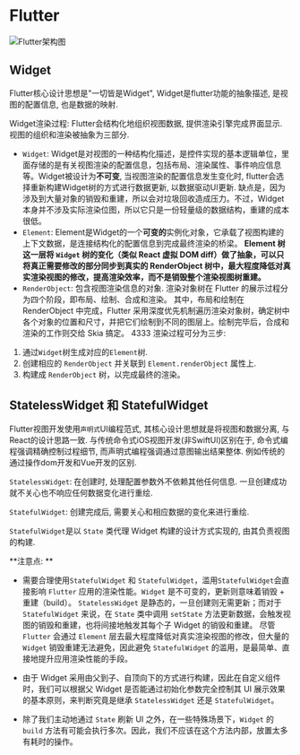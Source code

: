 # Flutter

![Flutter架构图](https://static001.geekbang.org/resource/image/ac/2f/ac7d1cec200f7ea7cb6cbab04eda252f.png)

## Widget
Flutter核心设计思想是"一切皆是Widget", Widget是flutter功能的抽象描述, 是视图的配置信息, 也是数据的映射. 

Widget渲染过程:  Flutter会结构化地组织视图数据, 提供渲染引擎完成界面显示. 视图的组织和渲染被抽象为三部分.
   * `Widget`: Widget是对视图的一种结构化描述，是控件实现的基本逻辑单位，里面存储的是有关视图渲染的配置信息，包括布局、渲染属性、事件响应信息等。Widget被设计为**不可变**, 当视图渲染的配置信息发生变化时, flutter会选择重新构建Widget树的方式进行数据更新, 以数据驱动UI更新. 缺点是，因为涉及到大量对象的销毁和重建，所以会对垃圾回收造成压力。不过，Widget 本身并不涉及实际渲染位图，所以它只是一份轻量级的数据结构，重建的成本很低。
   * `Element`: Element是Widget的一个**可变的**实例化对象，它承载了视图构建的上下文数据，是连接结构化的配置信息到完成最终渲染的桥梁。 **Element 树这一层将 `Widget` 树的变化（类似 React 虚拟 DOM diff）做了抽象，可以只将真正需要修改的部分同步到真实的 RenderObject 树中，最大程度降低对真实渲染视图的修改，提高渲染效率，而不是销毁整个渲染视图树重建。**
   * `RenderObject`: 包含视图渲染信息的对象. 渲染对象树在 Flutter 的展示过程分为四个阶段，即布局、绘制、合成和渲染。 其中，布局和绘制在 RenderObject 中完成，Flutter 采用深度优先机制遍历渲染对象树，确定树中各个对象的位置和尺寸，并把它们绘制到不同的图层上。绘制完毕后，合成和渲染的工作则交给 Skia 搞定。
4333
渲染过程可分为三步:
1. 通过`Widget`树生成对应的`Element`树.
2. 创建相应的 `RenderObject` 并关联到 `Element.renderObject` 属性上.
3. 构建成 `RenderObject` 树，以完成最终的渲染。

## StatelessWidget 和 StatefulWidget
Flutter视图开发使用`声明式`UI编程范式, 其核心设计思想就是将视图和数据分离, 与React的设计思路一致. 与传统命令式iOS视图开发(非SwiftUI)区别在于, 命令式编程强调精确控制过程细节, 而声明式编程强调通过意图输出结果整体. 例如传统的通过操作dom开发和Vue开发的区别.

`StatelessWidget`: 在创建时, 处理配置参数外不依赖其他任何信息. 一旦创建成功就不关心也不响应任何数据变化进行重绘.

`StatefulWidget`: 创建完成后, 需要关心和相应数据的变化来进行重绘.

`StatefulWidget`是以 `State` 类代理 Widget 构建的设计方式实现的, 由其负责视图的构建. 

**注意点: **

* 需要合理使用`StatefulWidget` 和 `StatefulWidget`，滥用`StatefulWidget`会直接影响 `Flutter` 应用的渲染性能。`Widget` 是不可变的，更新则意味着销毁 + 重建（build）。
`StatelessWidget` 是静态的，一旦创建则无需更新；而对于 `StatefulWidget` 来说，在 `State` 类中调用 `setState` 方法更新数据，会触发视图的销毁和重建，也将间接地触发其每个子 Widget 的销毁和重建。 尽管 `Flutter` 会通过 `Element` 层去最大程度降低对真实渲染视图的修改，但大量的 `Widget` 销毁重建无法避免，因此避免 `StatefulWidget` 的滥用，是最简单、直接地提升应用渲染性能的手段。

* 由于 Widget 采用由父到子、自顶向下的方式进行构建，因此在自定义组件时，我们可以根据父 Widget 是否能通过初始化参数完全控制其 UI 展示效果的基本原则，来判断究竟是继承 `StatelessWidget` 还是 `StatefulWidget`。
* 除了我们主动地通过 `State` 刷新 UI 之外，在一些特殊场景下，`Widget` 的 `build` 方法有可能会执行多次。因此，我们不应该在这个方法内部，放置太多有耗时的操作。